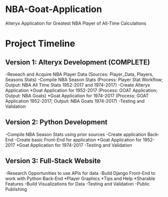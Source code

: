 # NBA-Goat-Application

Alteryx Application for Greatest NBA Player of All-Time Calculations


# Project Timeline

Version 1: Alteryx Development (COMPLETE)
------------------------------------------------------------------
-Reseach and Acquire NBA Player Data (Sources: Player_Data, Players, Seasons Stats)
-Compile NBA Season Stats (Process: Player Stat Workflow; Output: NBA All Time Stats 1952-2017 and 1974-2017)
-Create Alteryx Application
    *Goat Application for 1952-2017 (Process: GOAT Application; Output: NBA Goats)
    *Goat Application for 1974-2017 (Process: GOAT Application 1952-2017; Output: NBA Goats 1974-2017)
-Testing and Validation    
    
Version 2: Python Development
------------------------------------------------------------------
-Compile NBA Season Stats using prior sources
-Create application Back-End
-Create basic Front-End for application
    *Goat Application for 1952-2017
    *Goat Application for 1974-2017
-Testing and Validation

Version 3: Full-Stack Website
------------------------------------------------------------------
-Research Opportunities to use APIs for data
-Build Django Front-End to work with Python Back-End
    *Player Graphics
    *Tips and Help
    *Sharable Features
-Build Visualizations for Data
-Testing and Validation
-Public Publishing
